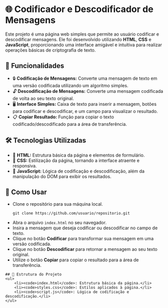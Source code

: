 
<body>
 <h1>🌐 Codificador e Descodificador de Mensagens</h1>
    <p>Este projeto é uma página web simples que permite ao usuário codificar e descodificar mensagens. Ele foi desenvolvido utilizando <strong>HTML</strong>, <strong>CSS</strong> e <strong>JavaScript</strong>, proporcionando uma interface amigável e intuitiva para realizar operações básicas de criptografia de texto.</p>

## 🚀 Funcionalidades

- 🔒 **Codificação de Mensagens:** Converte uma mensagem de texto em uma versão codificada utilizando um algoritmo simples.
- 🔓 **Descodificação de Mensagens:** Converte uma mensagem codificada de volta ao seu texto original.
- 🖥️ **Interface Simples:** Caixa de texto para inserir a mensagem, botões para codificar e descodificar, e um campo para visualizar o resultado.
- 📋 **Copiar Resultado:** Função para copiar o texto codificado/descodificado para a área de transferência.

## 🛠️ Tecnologias Utilizadas

- 🧱 **HTML:** Estrutura básica da página e elementos de formulário.
- 🎨 **CSS:** Estilização da página, tornando a interface atraente e responsiva.
- 📝 **JavaScript:** Lógica de codificação e descodificação, além da manipulação do DOM para exibir os resultados.

## 📖 Como Usar
<ul>
        <li>Clone o repositório para sua máquina local.</li>
        <pre><code>git clone https://github.com/usuario/repositorio.git</code></pre>
        <li>Abra o arquivo <code>index.html</code> no seu navegador.</li>
        <li>Insira a mensagem que deseja codificar ou descodificar no campo de texto.</li>
        <li>Clique no botão <strong>Codificar</strong> para transformar sua mensagem em uma versão codificada.</li>
        <li>Clique no botão <strong>Descodificar</strong> para retornar a mensagem ao seu texto original.</li>
        <li>Utilize o botão <strong>Copiar</strong> para copiar o resultado para a área de transferência.</li>
         </ul>

    ## 📁 Estrutura do Projeto
    <ul>
        <li><code>index.html</code>: Estrutura básica da página.</li>
        <li><code>styles.css</code>: Estilos aplicados à página.</li>
        <li><code>script.js</code>: Lógica de codificação e descodificação.</li>
    </ul>
</body>
